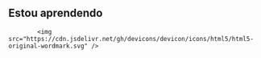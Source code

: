 ## Estou aprendendo


            <img src="https://cdn.jsdelivr.net/gh/devicons/devicon/icons/html5/html5-original-wordmark.svg" />
          
          
          

